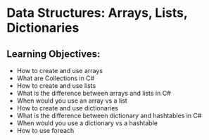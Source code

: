 # Data Structures: Arrays, Lists, Dictionaries

## Learning Objectives:

* How to create and use arrays
* What are Collections in C#
* How to create and use lists
* What is the difference between arrays and lists in C#
* When would you use an array vs a list
* How to create and use dictionaries
* What is the difference between dictionary and hashtables in C#
* When would you use a dictionary vs a hashtable
* How to use foreach
